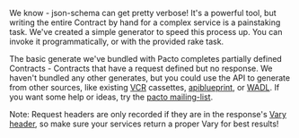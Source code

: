 We know - json-schema can get pretty verbose!  It's a powerful tool, but writing the entire Contract by hand for a complex service is a painstaking task.  We've created a simple generator to speed this process up.  You can invoke it programmatically, or with the provided rake task.

The basic generate we've bundled with Pacto completes partially defined Contracts - Contracts that have a request defined but no response.  We haven't bundled any other generates, but you could use the API to generate from other sources, like existing [VCR](https://github.com/vcr/vcr) cassettes, [apiblueprint](http://apiblueprint.org/), or [WADL](https://wadl.java.net/).  If you want some help or ideas, try the [pacto mailing-list](https://groups.google.com/forum/#!forum/pacto-gem).

Note: Request headers are only recorded if they are in the response's [Vary header](http://www.subbu.org/blog/2007/12/vary-header-for-restful-applications), so make sure your services return a proper Vary for best results!